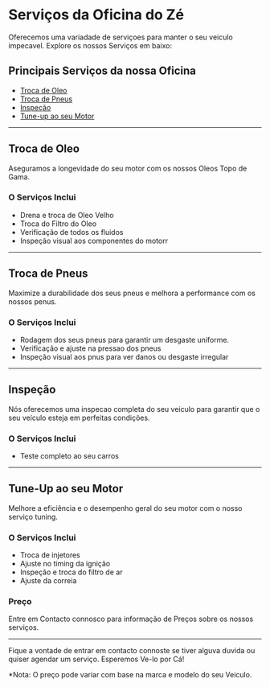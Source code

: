 # Serviços da Oficina do Zé

 Oferecemos uma variadade de serviçoes para manter o seu veiculo impecavel. Explore os nossos Serviços em baixo:

## Principais Serviços da nossa Oficina

- [Troca de Oleo](#Troca-de-Oleo)
- [Troca de Pneus](#Troca-de-Pneus)
- [Inspeção](#Tnspecao)
- [Tune-up ao seu Motor](#Tune-up-ao-seu-Motor)

---

## Troca de Oleo

Aseguramos a longevidade do seu motor com os nossos Oleos Topo de Gama.

### O Serviços Inclui 

- Drena e troca de Oleo Velho
- Troca do Filtro do Oleo
- Verificação de todos os fluidos
- Inspeção visual aos componentes do motorr

---

## Troca de Pneus

Maximize a durabilidade dos seus pneus e melhora a performance com os nossos penus.

### O Serviços Inclui 

- Rodagem dos seus pneus para garantir um desgaste uniforme.
- Verificação e ajuste na pressao dos pneus
- Inspeção visual aos pnus para ver danos ou desgaste irregular

---

## Inspeção

Nós oferecemos uma inspecao completa do seu veiculo para garantir que o seu veículo esteja em perfeitas condições. 

### O Serviços Inclui 

- Teste completo ao seu carros

---

## Tune-Up ao seu Motor

Melhore a eficiência e o desempenho geral do seu motor com o nosso serviço tuning.

### O Serviços Inclui 

- Troca de injetores
- Ajuste no timing da ignição
- Inspeção e troca do filtro de ar
- Ajuste da correia

### Preço

Entre em Contacto connosco para informação de Preços sobre os nossos serviços.

---

Fique a vontade de entrar em contacto connoste se tiver alguva duvida ou quiser agendar um serviço. Esperemos Ve-lo por Cá!

*Nota: O preço pode variar com base na marca e modelo do seu Veiculo.
